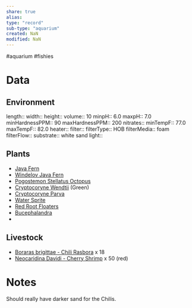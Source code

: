 ```yaml
---
share: true
alias: 
type: "record"
sub-type: "aquarium"
created: NaN 
modified: NaN
---
```

 #aquarium #fishies 

# Data
## Environment
length::
width::
height::
volume:: 10
minpH:: 6.0
maxpH:: 7.0
minHardnessPPM:: 90
maxHardnessPPM:: 200 
nitrates::
minTempF:: 77.0
maxTempF:: 82.0
heater::
filter::
filterType:: HOB
filterMedia:: foam
filterFlow::
substrate:: white sand
light::
## Plants
 - [Java Fern](./Java%20Fern.md)
 - [Windelov Java Fern](Windelov%20Java%20Fern.md)
 - [Pogostemon Stellatus Octopus](Pogostemon%20Stellatus%20Octopus.md)
 - [Cryptocoryne Wendtii](Cryptocoryne%20Wendtii.md) (Green)
 - [Cryptocoryne Parva](Cryptocoryne%20Parva.md)
 - [Water Sprite](Water%20Sprite.md)
 - [Red Root Floaters](Red%20Root%20Floaters.md)
 - [Bucephalandra](./Bucephalandra.md)
 - 
## Livestock
- [Boraras brigittae - Chili Rasbora](./Boraras%20brigittae%20-%20Chili%20Rasbora.md) x 18
- [Neocaridina Davidi - Cherry Shrimp](Neocaridina%20Davidi%20-%20Cherry%20Shrimp.md) x 50 (red)

# Notes
Should really have darker sand for the Chilis.